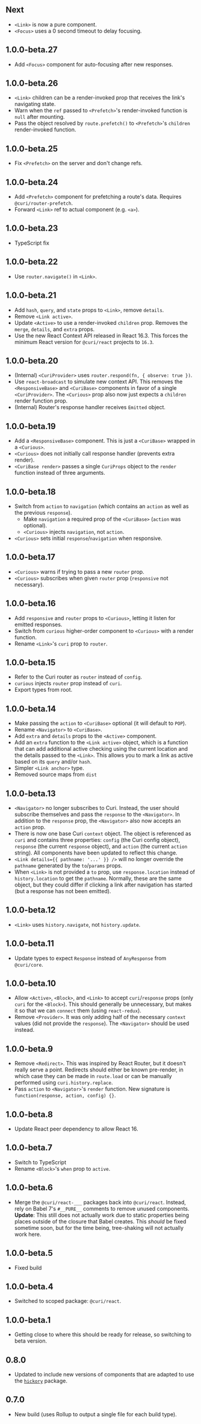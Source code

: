 ## Next

- `<Link>` is now a pure component.
- `<Focus>` uses a 0 second timeout to delay focusing.

## 1.0.0-beta.27

- Add `<Focus>` component for auto-focusing after new responses.

## 1.0.0-beta.26

- `<Link>` children can be a render-invoked prop that receives the link's navigating state.
- Warn when the `ref` passed to `<Prefetch>`'s render-invoked function is `null` after mounting.
- Pass the object resolved by `route.prefetch()` to `<Prefetch>`'s `children` render-invoked function.

## 1.0.0-beta.25

- Fix `<Prefetch>` on the server and don't change refs.

## 1.0.0-beta.24

- Add `<Prefetch>` component for prefetching a route's data. Requires `@curi/router-prefetch`.
- Forward `<Link>` ref to actual component (e.g. `<a>`).

## 1.0.0-beta.23

- TypeScript fix

## 1.0.0-beta.22

- Use `router.navigate()` in `<Link>`.

## 1.0.0-beta.21

- Add `hash`, `query`, and `state` props to `<Link>`, remove `details`.
- Remove `<Link active>`.
- Update `<Active>` to use a render-invoked `children` prop. Removes the `merge`, `details`, and `extra` props.
- Use the new React Context API released in React 16.3. This forces the minimum React version for `@curi/react` projects to `16.3`.

## 1.0.0-beta.20

- (Internal) `<CuriProvider>` uses `router.respond(fn, { observe: true })`.
- Use `react-broadcast` to simulate new context API. This removes the `<ResponsiveBase>` and `<CuriBase>` components in favor of a single `<CuriProvider>`. The `<Curious>` prop also now just expects a `children` render function prop.
- (Internal) Router's response handler receives `Emitted` object.

## 1.0.0-beta.19

- Add a `<ResponsiveBase>` component. This is just a `<CuriBase>` wrapped in a `<Curious>`.
- `<Curious>` does not initially call response handler (prevents extra render).
- `<CuriBase render>` passes a single `CuriProps` object to the `render` function instead of three arguments.

## 1.0.0-beta.18

- Switch from `action` to `navigation` (which contains an `action` as well as the previous `response`).
  - Make `navigation` a required prop of the `<CuriBase>` (`action` was optional).
  - `<Curious>` injects `navigation`, not `action`.
- `<Curious>` sets initial `response`/`navigation` when responsive.

## 1.0.0-beta.17

- `<Curious>` warns if trying to pass a new `router` prop.
- `<Curious>` subscribes when given `router` prop (`responsive` not necessary).

## 1.0.0-beta.16

- Add `responsive` and `router` props to `<Curious>`, letting it listen for emitted responses.
- Switch from `curious` higher-order component to `<Curious>` with a render function.
- Rename `<Link>`'s `curi` prop to `router`.

## 1.0.0-beta.15

- Refer to the Curi router as `router` instead of `config`.
- `curious` injects `router` prop instead of `curi`.
- Export types from root.

## 1.0.0-beta.14

- Make passing the `action` to `<CuriBase>` optional (it will default to `POP`).
- Rename `<Navigator>` to `<CuriBase>`.
- Add `extra` and `details` props to the `<Active>` component.
- Add an `extra` function to the `<Link active>` object, which is a function that can add additional active checking using the current location and the details passed to the `<Link>`. This allows you to mark a link as active based on its `query` and/or `hash`.
- Simpler `<Link anchor>` type.
- Removed source maps from `dist`

## 1.0.0-beta.13

- `<Navigator>` no longer subscribes to Curi. Instead, the user should subscribe themselves and pass the `response` to the `<Navigator>`. In addition to the `response` prop, the `<Navigator>` also now accepts an `action` prop.
- There is now one base Curi `context` object. The object is referenced as `curi` and contains three properties: `config` (the Curi config object), `response` (the current `response` object), and `action` (the current `action` string). All components have been updated to reflect this change.
- `<Link details={{ pathname: '...' }} />` will no longer override the `pathname` generated by the `to`/`params` props.
- When `<Link>` is not provided a `to` prop, use `response.location` instead of `history.location` to get the `pathname`. Normally, these are the same object, but they could differ if clicking a link after navigation has started (but a response has not been emitted).

## 1.0.0-beta.12

- `<Link>` uses `history.navigate`, not `history.update`.

## 1.0.0-beta.11

- Update types to expect `Response` instead of `AnyResponse` from `@curi/core`.

## 1.0.0-beta.10

- Allow `<Active>`, `<Block>`, and `<Link>` to accept `curi`/`response` props (only `curi` for the `<Block>`). This should generally be unnecessary, but makes it so that we can `connect` them (using `react-redux`).
- Remove `<Provider>`. It was only adding half of the necessary `context` values (did not provide the `response`). The `<Navigator>` should be used instead.

## 1.0.0-beta.9

- Remove `<Redirect>`. This was inspired by React Router, but it doesn't really serve a point. Redirects should either be known pre-render, in which case they can be made in `route.load` or can be manually performed using `curi.history.replace`.
- Pass `action` to `<Navigator>`'s `render` function. New signature is `function(response, action, config) {}`.

## 1.0.0-beta.8

- Update React peer dependency to allow React 16.

## 1.0.0-beta.7

- Switch to TypeScript
- Rename `<Block>`'s `when` prop to `active`.

## 1.0.0-beta.6

- Merge the `@curi/react-___` packages back into `@curi/react`. Instead, rely on Babel 7's `#__PURE__` comments to remove unused components. **Update**: This still does not actually work due to static properties being places outside of the closure that Babel creates. This _should_ be fixed sometime soon, but for the time being, tree-shaking will not actually work here.

## 1.0.0-beta.5

- Fixed build

## 1.0.0-beta.4

- Switched to scoped package: `@curi/react`.

## 1.0.0-beta.1

- Getting close to where this should be ready for release, so switching to beta version.

## 0.8.0

- Updated to include new versions of components that are adapted to use the [`hickory`](https://github.com/pshrmn/hickory) package.

## 0.7.0

- New build (uses Rollup to output a single file for each build type).
